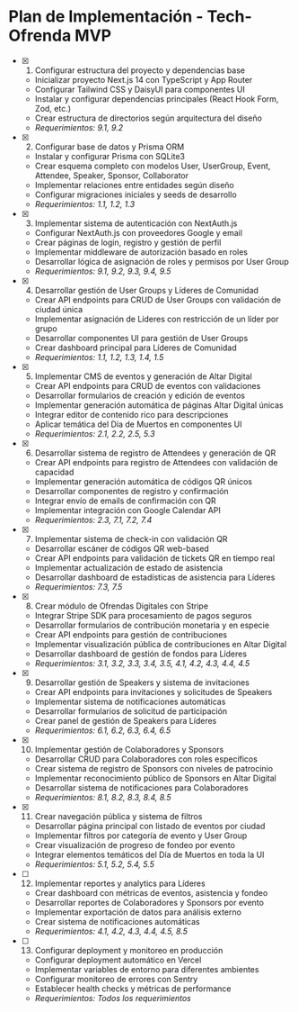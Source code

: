 # Plan de Implementación - Tech-Ofrenda MVP

- [x] 1. Configurar estructura del proyecto y dependencias base
  - Inicializar proyecto Next.js 14 con TypeScript y App Router
  - Configurar Tailwind CSS y DaisyUI para componentes UI
  - Instalar y configurar dependencias principales (React Hook Form, Zod, etc.)
  - Crear estructura de directorios según arquitectura del diseño
  - _Requerimientos: 9.1, 9.2_

- [x] 2. Configurar base de datos y Prisma ORM
  - Instalar y configurar Prisma con SQLite3
  - Crear esquema completo con modelos User, UserGroup, Event, Attendee, Speaker, Sponsor, Collaborator
  - Implementar relaciones entre entidades según diseño
  - Configurar migraciones iniciales y seeds de desarrollo
  - _Requerimientos: 1.1, 1.2, 1.3_

- [x] 3. Implementar sistema de autenticación con NextAuth.js
  - Configurar NextAuth.js con proveedores Google y email
  - Crear páginas de login, registro y gestión de perfil
  - Implementar middleware de autorización basado en roles
  - Desarrollar lógica de asignación de roles y permisos por User Group
  - _Requerimientos: 9.1, 9.2, 9.3, 9.4, 9.5_

- [x] 4. Desarrollar gestión de User Groups y Líderes de Comunidad
  - Crear API endpoints para CRUD de User Groups con validación de ciudad única
  - Implementar asignación de Líderes con restricción de un líder por grupo
  - Desarrollar componentes UI para gestión de User Groups
  - Crear dashboard principal para Líderes de Comunidad
  - _Requerimientos: 1.1, 1.2, 1.3, 1.4, 1.5_

- [x] 5. Implementar CMS de eventos y generación de Altar Digital
  - Crear API endpoints para CRUD de eventos con validaciones
  - Desarrollar formularios de creación y edición de eventos
  - Implementar generación automática de páginas Altar Digital únicas
  - Integrar editor de contenido rico para descripciones
  - Aplicar temática del Día de Muertos en componentes UI
  - _Requerimientos: 2.1, 2.2, 2.5, 5.3_

- [x] 6. Desarrollar sistema de registro de Attendees y generación de QR
  - Crear API endpoints para registro de Attendees con validación de capacidad
  - Implementar generación automática de códigos QR únicos
  - Desarrollar componentes de registro y confirmación
  - Integrar envío de emails de confirmación con QR
  - Implementar integración con Google Calendar API
  - _Requerimientos: 2.3, 7.1, 7.2, 7.4_

- [x] 7. Implementar sistema de check-in con validación QR
  - Desarrollar escáner de códigos QR web-based
  - Crear API endpoints para validación de tickets QR en tiempo real
  - Implementar actualización de estado de asistencia
  - Desarrollar dashboard de estadísticas de asistencia para Líderes
  - _Requerimientos: 7.3, 7.5_

- [x] 8. Crear módulo de Ofrendas Digitales con Stripe
  - Integrar Stripe SDK para procesamiento de pagos seguros
  - Desarrollar formularios de contribución monetaria y en especie
  - Crear API endpoints para gestión de contribuciones
  - Implementar visualización pública de contribuciones en Altar Digital
  - Desarrollar dashboard de gestión de fondos para Líderes
  - _Requerimientos: 3.1, 3.2, 3.3, 3.4, 3.5, 4.1, 4.2, 4.3, 4.4, 4.5_

- [x] 9. Desarrollar gestión de Speakers y sistema de invitaciones
  - Crear API endpoints para invitaciones y solicitudes de Speakers
  - Implementar sistema de notificaciones automáticas
  - Desarrollar formularios de solicitud de participación
  - Crear panel de gestión de Speakers para Líderes
  - _Requerimientos: 6.1, 6.2, 6.3, 6.4, 6.5_

- [x] 10. Implementar gestión de Colaboradores y Sponsors
  - Desarrollar CRUD para Colaboradores con roles específicos
  - Crear sistema de registro de Sponsors con niveles de patrocinio
  - Implementar reconocimiento público de Sponsors en Altar Digital
  - Desarrollar sistema de notificaciones para Colaboradores
  - _Requerimientos: 8.1, 8.2, 8.3, 8.4, 8.5_

- [x] 11. Crear navegación pública y sistema de filtros
  - Desarrollar página principal con listado de eventos por ciudad
  - Implementar filtros por categoría de evento y User Group
  - Crear visualización de progreso de fondeo por evento
  - Integrar elementos temáticos del Día de Muertos en toda la UI
  - _Requerimientos: 5.1, 5.2, 5.4, 5.5_

- [ ] 12. Implementar reportes y analytics para Líderes
  - Crear dashboard con métricas de eventos, asistencia y fondeo
  - Desarrollar reportes de Colaboradores y Sponsors por evento
  - Implementar exportación de datos para análisis externo
  - Crear sistema de notificaciones automáticas
  - _Requerimientos: 4.1, 4.2, 4.3, 4.4, 4.5, 8.5_

- [ ] 13. Configurar deployment y monitoreo en producción
  - Configurar deployment automático en Vercel
  - Implementar variables de entorno para diferentes ambientes
  - Configurar monitoreo de errores con Sentry
  - Establecer health checks y métricas de performance
  - _Requerimientos: Todos los requerimientos_